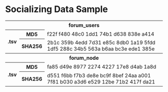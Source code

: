 # Socializing Data Sample 

<table style="width:100%">
  <tr>
    <th colspan="3">forum_users</th>
  </tr>
  <tr>
    <th rowspan="2">.tsv</th>
    <th>MD5</th>
    <td>f22f f480 48c0 1dd1 74b1 d638 838e a414</td>
  </tr>
  <tr>
    <th>SHA256</th>
    <td>2b1c 359b 4edd 7d31 e85c 8db0 1a19 5fdd 1df5 288c 34b5 563a b6aa bc3e ede1 385e</td>
  </tr>
  <tr>
    <th colspan="3">forum_node</th>
  </tr>
  <tr>
    <th rowspan="2">.tsv</th>
    <th>MD5</th>
    <td>fa85 d49e 8977 2274 4227 17e8 d4ab 1a8d</td>
  </tr>
  <tr>
    <th>SHA256</th>
    <td>d551 f6bb f7b3 de8e bc9f 8bef 24aa a001 7f81 b030 a3d6 e529 12be 71b2 417f da21</td>
  </tr>
</table>
 